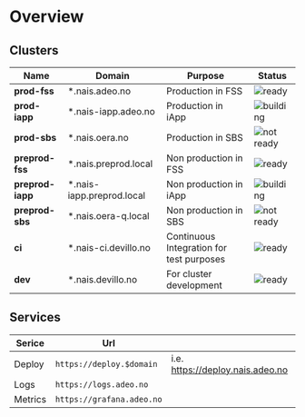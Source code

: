 # Overview

## Clusters

**Name**|**Domain**|**Purpose**|**Status**
---|---|---|---
**prod-fss**|*.nais.adeo.no|Production in FSS|<img alt="ready" src="https://img.shields.io/badge/status-ready-brightgreen.svg">
**prod-iapp**|*.nais-iapp.adeo.no|Production in iApp|<img alt="building" src="https://img.shields.io/badge/status-under%20construction-orange.svg">
**prod-sbs**|*.nais.oera.no|Production in SBS|<img alt="not ready" src="https://img.shields.io/badge/status-not%20ready-red.svg">
**preprod-fss**|*.nais.preprod.local|Non production in FSS|<img alt="ready" src="https://img.shields.io/badge/status-ready-brightgreen.svg">
**preprod-iapp**|*.nais-iapp.preprod.local|Non production in iApp|<img alt="building" src="https://img.shields.io/badge/status-under%20construction-orange.svg">
**preprod-sbs**|*.nais.oera-q.local|Non production in SBS|<img alt="not ready" src="https://img.shields.io/badge/status-not%20ready-red.svg">
**ci**|*.nais-ci.devillo.no|Continuous Integration for test purposes|<img alt="ready" src="https://img.shields.io/badge/status-ready-brightgreen.svg">
**dev**|*.nais.devillo.no|For cluster development|<img alt="ready" src="https://img.shields.io/badge/status-ready-brightgreen.svg">

## Services
**Serice**|**Url**| |
---|---|---
Deploy | `https://deploy.$domain` |i.e. https://deploy.nais.adeo.no
Logs | `https://logs.adeo.no`| 
Metrics | `https://grafana.adeo.no`|